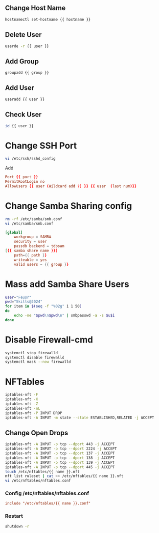 ## Change Host Name
```bash
hostnamectl set-hostname {{ hostname }}
```
## Delete User
```bash
userde -r {{ user }}
```
## Add Group
```bash
groupadd {{ group }}
```
## Add User
```bash
useradd {{ user }}
```

## Check User
```bash
id {{ user }}
```
# Change SSH Port
```bash
vi /etc/ssh/sshd_config
```
Add 
```conf
Port {{ port }}
PermitRootLogin no
AllowUsers {{ user (Wildcard add ?) }} {{ user  (last num)}}
```
# Change Samba Sharing config
```bash
rm -rf /etc/samba/smb.conf
vi /etc/samba/smb.conf
```
```conf
[global]
	workgroup = SAMBA
	security = user
	passdb backend = tdbsam
[{{ samba share name }}]
	path={{ path }}
	writeable = yes
	valid users = {{ group }}
```
# Mass add Samba Share Users
```bash
user="Feusr"
pwd="Skills@2024"
for item in $(seq -f "%02g" 1 1 50)
do
	echo -ne "$pwd\n$pwd\n" | smbpasswd -a -s $u$i
done
```
# Disable Firewall-cmd
```bash
systemctl stop firewalld
systemctl disable firewalld
systemctl mask --now firewalld
```

# NFTables
```bash
iptables-nft -F
iptables-nft -X
iptables-nft -Z
iptables-nft -nL
iptables-nft -P INPUT DROP
iptables-nft -A INPUT -m state --state ESTABLISHED,RELATED -j ACCEPT
```
## Change Open Drops
```bash
iptables-nft -A INPUT -p tcp --dport 443 -j ACCEPT
iptables-nft -A INPUT -p tcp --dport 2224 -j ACCEPT
iptables-nft -A INPUT -p tcp --dport 137 -j ACCEPT
iptables-nft -A INPUT -p tcp --dport 138 -j ACCEPT
iptables-nft -A INPUT -p tcp --dport 139 -j ACCEPT
iptables-nft -A INPUT -p tcp --dport 445 -j ACCEPT
touch /etc/nftables/{{ name }}.nft
nft list ruleset | cat >> /etc/nftables/{{ name }}.nft
vi /etc/nftables/nftables.conf
```
### Config /etc/nftables/nftables.conf
```conf 
include "/etc/nftables/{{ name }}.conf"
```
### Restart 
```bash
shutdown -r
